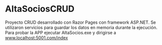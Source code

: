 # AltaSociosCRUD
Proyecto CRUD desarrollado con Razor Pages con framework ASP.NET. Se utilizaron servicios para guardar los datos en memoria durante la ejecución. Para probar la APP ejecutar AltaSocios.exe y dirigirse a www.localhost:5001.com/index
